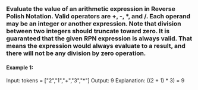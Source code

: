 ### Evaluate the value of an arithmetic expression in Reverse Polish Notation. Valid operators are +, -, *, and /. Each operand may be an integer or another expression. Note that division between two integers should truncate toward zero. It is guaranteed that the given RPN expression is always valid. That means the expression would always evaluate to a result, and there will not be any division by zero operation.

#### Example 1:

Input: tokens = ["2","1","+","3","*"]
Output: 9
Explanation: ((2 + 1) * 3) = 9
